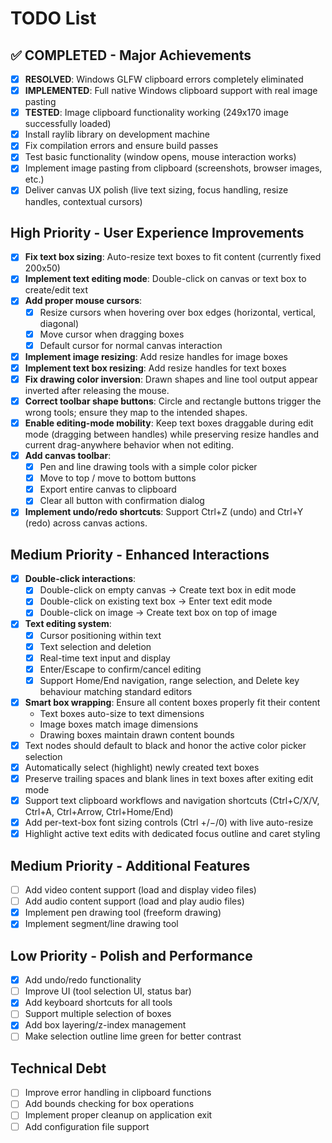 # TODO List

## ✅ COMPLETED - Major Achievements
- [x] **RESOLVED**: Windows GLFW clipboard errors completely eliminated
- [x] **IMPLEMENTED**: Full native Windows clipboard support with real image pasting
- [x] **TESTED**: Image clipboard functionality working (249x170 image successfully loaded)
- [x] Install raylib library on development machine
- [x] Fix compilation errors and ensure build passes
- [x] Test basic functionality (window opens, mouse interaction works)
- [x] Implement image pasting from clipboard (screenshots, browser images, etc.)
- [x] Deliver canvas UX polish (live text sizing, focus handling, resize handles, contextual cursors)

## High Priority - User Experience Improvements
- [x] **Fix text box sizing**: Auto-resize text boxes to fit content (currently fixed 200x50)
- [x] **Implement text editing mode**: Double-click on canvas or text box to create/edit text
- [x] **Add proper mouse cursors**:
  - [x] Resize cursors when hovering over box edges (horizontal, vertical, diagonal)
  - [x] Move cursor when dragging boxes
  - [x] Default cursor for normal canvas interaction
- [x] **Implement image resizing**: Add resize handles for image boxes
- [x] **Implement text box resizing**: Add resize handles for text boxes
- [x] **Fix drawing color inversion**: Drawn shapes and line tool output appear inverted after releasing the mouse.
- [x] **Correct toolbar shape buttons**: Circle and rectangle buttons trigger the wrong tools; ensure they map to the intended shapes.
- [x] **Enable editing-mode mobility**: Keep text boxes draggable during edit mode (dragging between handles) while preserving resize handles and current drag-anywhere behavior when not editing.
- [x] **Add canvas toolbar**:
  - [x] Pen and line drawing tools with a simple color picker
  - [x] Move to top / move to bottom buttons
  - [x] Export entire canvas to clipboard
  - [x] Clear all button with confirmation dialog
- [x] **Implement undo/redo shortcuts**: Support Ctrl+Z (undo) and Ctrl+Y (redo) across canvas actions.

## Medium Priority - Enhanced Interactions
- [x] **Double-click interactions**:
  - [x] Double-click on empty canvas → Create text box in edit mode
  - [x] Double-click on existing text box → Enter text edit mode
  - [x] Double-click on image → Create text box on top of image
- [x] **Text editing system**:
  - [x] Cursor positioning within text
  - [x] Text selection and deletion
  - [x] Real-time text input and display
  - [x] Enter/Escape to confirm/cancel editing
  - [x] Support Home/End navigation, range selection, and Delete key behaviour matching standard editors
- [x] **Smart box wrapping**: Ensure all content boxes properly fit their content
  - Text boxes auto-size to text dimensions
  - Image boxes match image dimensions
  - Drawing boxes maintain drawn content bounds
- [x] Text nodes should default to black and honor the active color picker selection
- [x] Automatically select (highlight) newly created text boxes
- [x] Preserve trailing spaces and blank lines in text boxes after exiting edit mode
- [x] Support text clipboard workflows and navigation shortcuts (Ctrl+C/X/V, Ctrl+A, Ctrl+Arrow, Ctrl+Home/End)
- [x] Add per-text-box font sizing controls (Ctrl +/−/0) with live auto-resize
- [x] Highlight active text edits with dedicated focus outline and caret styling

## Medium Priority - Additional Features
- [ ] Add video content support (load and display video files)
- [ ] Add audio content support (load and play audio files)
- [x] Implement pen drawing tool (freeform drawing)
- [x] Implement segment/line drawing tool

## Low Priority - Polish and Performance
- [x] Add undo/redo functionality
- [ ] Improve UI (tool selection UI, status bar)
- [x] Add keyboard shortcuts for all tools
- [ ] Support multiple selection of boxes
- [x] Add box layering/z-index management
- [ ] Make selection outline lime green for better contrast

## Technical Debt
- [ ] Improve error handling in clipboard functions
- [ ] Add bounds checking for box operations
- [ ] Implement proper cleanup on application exit
- [ ] Add configuration file support